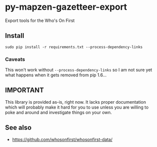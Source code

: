 # py-mapzen-gazetteer-export

Export tools for the Who's On First

## Install

```
sudo pip install -r requirements.txt --process-dependency-links
```

### Caveats

This won't work without `--process-dependency-links` so I am not sure yet what happens when it gets removed from pip 1.6...

## IMPORTANT

This library is provided as-is, right now. It lacks proper
documentation which will probably make it hard for you to use unless
you are willing to poke and around and investigate things on your
own.

## See also

* https://github.com/whosonfirst/whosonfirst-data/
